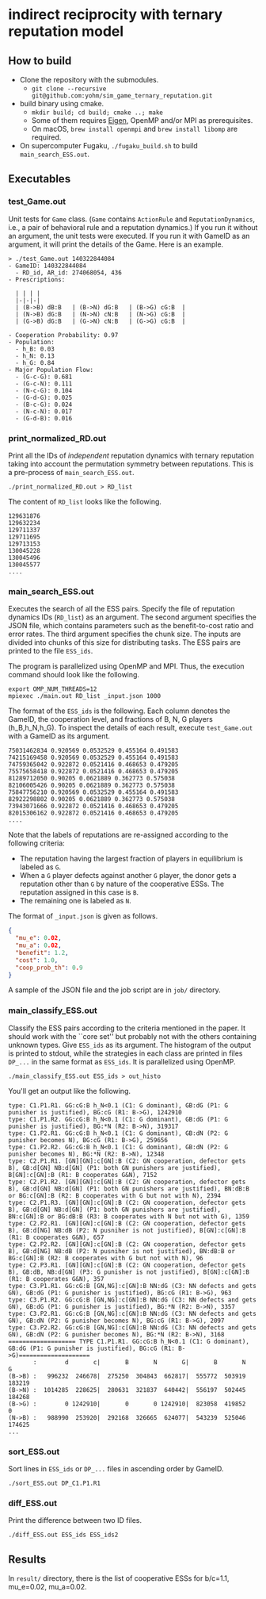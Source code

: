 # indirect reciprocity with ternary reputation model

## How to build

- Clone the repository with the submodules.
    - `git clone --recursive git@github.com:yohm/sim_game_ternary_reputation.git`
- build binary using cmake.
    - `mkdir build; cd build; cmake ..; make`
    - Some of them requires [Eigen](http://eigen.tuxfamily.org/index.php), OpenMP and/or MPI as prerequisites.
    - On macOS, `brew install openmpi` and `brew install libomp` are required.
- On supercomputer Fugaku, `./fugaku_build.sh` to build `main_search_ESS.out`.

## Executables

### test_Game.out

Unit tests for `Game` class. (`Game` contains `ActionRule` and `ReputationDynamics`, i.e., a pair of behavioral rule and a reputation dynamics.)
If you run it without an argument, the unit tests were executed.
If you run it with GameID as an argument, it will print the details of the Game. Here is an example.

```shell
> ./test_Game.out 140322844084
- GameID: 140322844084
  - RD_id, AR_id: 274068054, 436
- Prescriptions:

  | | | |
  |-|-|-|
  | (B->B) dB:B   | (B->N) dG:B   | (B->G) cG:B  |
  | (N->B) dG:B   | (N->N) cN:B   | (N->G) cG:B  |
  | (G->B) dG:B   | (G->N) cN:B   | (G->G) cG:B  |

- Cooperation Probability: 0.97
- Population:
  - h_B: 0.03
  - h_N: 0.13
  - h_G: 0.84
- Major Population Flow:
  - (G-c-G): 0.681
  - (G-c-N): 0.111
  - (N-c-G): 0.104
  - (G-d-G): 0.025
  - (B-c-G): 0.024
  - (N-c-N): 0.017
  - (G-d-B): 0.016
  ```

### print_normalized_RD.out

Print all the IDs of *independent* reputation dynamics with ternary reputation taking into account the permutation symmetry between reputations.
This is a pre-process of `main_search_ESS.out`.

```shell
./print_normalized_RD.out > RD_list
```

The content of `RD_list` looks like the following.

```
129631876
129632234
129711337
129711695
129713153
130045228
130045496
130045577
....
```


### main_search_ESS.out

Executes the search of all the ESS pairs. Specify the file of reputation dynamics IDs (`RD_list`) as an argument.
The second argument specifies the JSON file, which contains parameters such as the benefit-to-cost ratio and error rates.
The third argument specifies the chunk size. The inputs are divided into chunks of this size for distributing tasks.
The ESS pairs are printed to the file `ESS_ids`.

The program is parallelized using OpenMP and MPI.
Thus, the execution command should look like the following.

```shell
export OMP_NUM_THREADS=12
mpiexec ./main.out RD_list _input.json 1000
```

The format of the `ESS_ids` is the following.
Each column denotes the GameID, the cooperation level, and fractions of B, N, G players (h_B,h_N,h_G).
To inspect the details of each result, execute `test_Game.out` with a GameID as its argument.

```
75031462834 0.920569 0.0532529 0.455164 0.491583
74215169458 0.920569 0.0532529 0.455164 0.491583
74759365042 0.922872 0.0521416 0.468653 0.479205
75575658418 0.922872 0.0521416 0.468653 0.479205
81289712050 0.90205 0.0621889 0.362773 0.575038
82106005426 0.90205 0.0621889 0.362773 0.575038
75847756210 0.920569 0.0532529 0.455164 0.491583
82922298802 0.90205 0.0621889 0.362773 0.575038
73943071666 0.922872 0.0521416 0.468653 0.479205
82015306162 0.922872 0.0521416 0.468653 0.479205
....
```

Note that the labels of reputations are re-assigned according to the following criteria:

- The reputation having the largest fraction of players in equilibrium is labeled as `G`.
- When a `G` player defects against another `G` player, the donor gets a reputation other than `G` by nature of the cooperative ESSs. The reputation assigned in this case is `B`.
- The remaining one is labeled as `N`.

The format of `_input.json` is given as follows.

```json
{
  "mu_e": 0.02,
  "mu_a": 0.02,
  "benefit": 1.2,
  "cost": 1.0,
  "coop_prob_th": 0.9
}
```

A sample of the JSON file and the job script are in `job/` directory.

### main_classify_ESS.out

Classify the ESS pairs according to the criteria mentioned in the paper. It should work with the ``core set'' but probably not with the others containing unknown types.
Give `ESS_ids` as its argument. The histogram of the output is printed to stdout, while the strategies in each class are printed in files `DP_...` in the same format as `ESS_ids`.
It is parallelized using OpenMP.

```shell
./main_classify_ESS.out ESS_ids > out_histo
```

You'll get an output like the following.

```
type: C1.P1.R1. GG:cG:B h_N<0.1 (C1: G dominant), GB:dG (P1: G punisher is justified), BG:cG (R1: B->G), 1242910
type: C1.P1.R2. GG:cG:B h_N<0.1 (C1: G dominant), GB:dG (P1: G punisher is justified), BG:*N (R2: B->N), 319317
type: C1.P2.R1. GG:cG:B h_N<0.1 (C1: G dominant), GB:dN (P2: G punisher becomes N), BG:cG (R1: B->G), 259656
type: C1.P2.R2. GG:cG:B h_N<0.1 (C1: G dominant), GB:dN (P2: G punisher becomes N), BG:*N (R2: B->N), 12348
type: C2.P1.R1. [GN][GN]:c[GN]:B (C2: GN cooperation, defector gets B), GB:d[GN] NB:d[GN] (P1: both GN punishers are justified), B[GN]:c[GN]:B (R1: B cooperates G&N), 7152
type: C2.P1.R2. [GN][GN]:c[GN]:B (C2: GN cooperation, defector gets B), GB:d[GN] NB:d[GN] (P1: both GN punishers are justified), BN:dB:B or BG:c[GN]:B (R2: B cooperates with G but not with N), 2394
type: C2.P1.R3. [GN][GN]:c[GN]:B (C2: GN cooperation, defector gets B), GB:d[GN] NB:d[GN] (P1: both GN punishers are justified), BN:c[GN]:B or BG:dB:B (R3: B cooperates with N but not with G), 1359
type: C2.P2.R1. [GN][GN]:c[GN]:B (C2: GN cooperation, defector gets B), GB:d[NG] NB:dB (P2: N pusniher is not justified), B[GN]:c[GN]:B (R1: B cooperates G&N), 657
type: C2.P2.R2. [GN][GN]:c[GN]:B (C2: GN cooperation, defector gets B), GB:d[NG] NB:dB (P2: N pusniher is not justified), BN:dB:B or BG:c[GN]:B (R2: B cooperates with G but not with N), 96
type: C2.P3.R1. [GN][GN]:c[GN]:B (C2: GN cooperation, defector gets B), GB:dB, NB:d[GN] (P3: G punisher is not justified), B[GN]:c[GN]:B (R1: B cooperates G&N), 357
type: C3.P1.R1. GG:cG:B [GN,NG]:c[GN]:B NN:dG (C3: NN defects and gets GN), GB:dG (P1: G punisher is justified), BG:cG (R1: B->G), 963
type: C3.P1.R2. GG:cG:B [GN,NG]:c[GN]:B NN:dG (C3: NN defects and gets GN), GB:dG (P1: G punisher is justified), BG:*N (R2: B->N), 3357
type: C3.P2.R1. GG:cG:B [GN,NG]:c[GN]:B NN:dG (C3: NN defects and gets GN), GB:dN (P2: G punisher becomes N), BG:cG (R1: B->G), 2097
type: C3.P2.R2. GG:cG:B [GN,NG]:c[GN]:B NN:dG (C3: NN defects and gets GN), GB:dN (P2: G punisher becomes N), BG:*N (R2: B->N), 3168
=================== TYPE C1.P1.R1. GG:cG:B h_N<0.1 (C1: G dominant), GB:dG (P1: G punisher is justified), BG:cG (R1: B->G)====================
       :        d       c|       B       N       G|       B       N       G
(B->B) :   996232  246678|  275250  304843  662817|  555772  503919  183219
(B->N) :  1014285  228625|  280631  321837  640442|  556197  502445  184268
(B->G) :        0 1242910|       0       0 1242910|  823058  419852       0
(N->B) :   988990  253920|  292168  326665  624077|  543239  525046  174625
...
```

### sort_ESS.out

Sort lines in `ESS_ids` or `DP_...` files in ascending order by GameID.

```
./sort_ESS.out DP_C1.P1.R1
```

### diff_ESS.out

Print the difference between two ID files.

```
./diff_ESS.out ESS_ids ESS_ids2
```

## Results

In `result/` directory, there is the list of cooperative ESSs for b/c=1.1, mu_e=0.02, mu_a=0.02.
